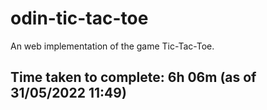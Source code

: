 # odin-tic-tac-toe
An web implementation of the game Tic-Tac-Toe.

## Time taken to complete: 6h 06m (as of 31/05/2022 11:49)
